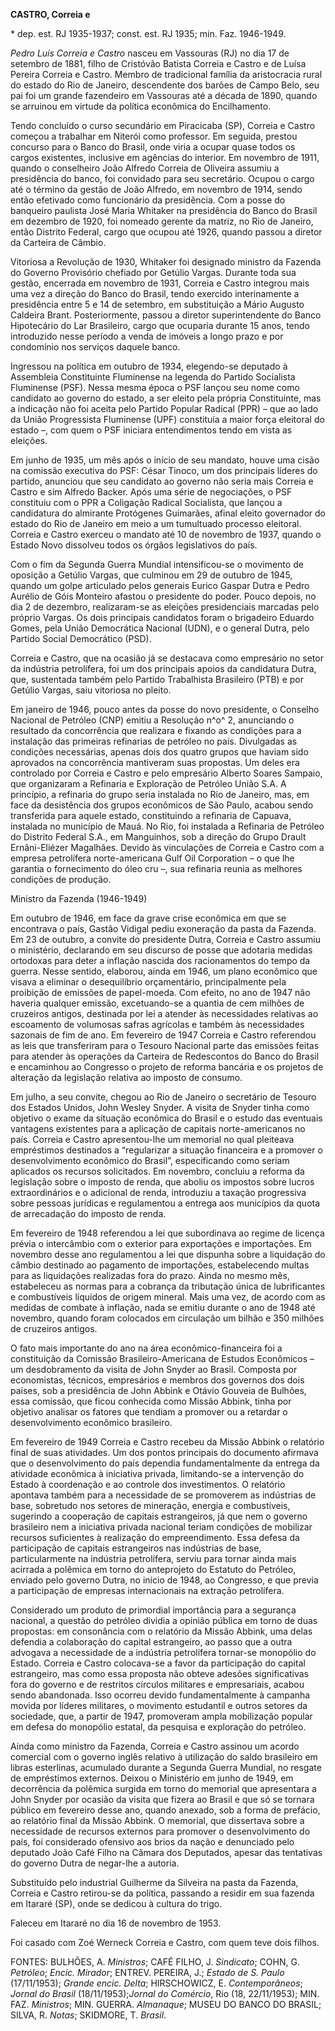 **CASTRO, Correia e**

\* dep. est. RJ 1935-1937; const. est. RJ 1935; min. Faz. 1946-1949.

*Pedro Luís Correia e Castro* nasceu em Vassouras (RJ) no dia 17 de
setembro de 1881, filho de Cristóvão Batista Correia e Castro e de Luísa
Pereira Correia e Castro. Membro de tradicional família da aristocracia
rural do estado do Rio de Janeiro, descendente dos barões de Campo Belo,
seu pai foi um grande fazendeiro em Vassouras até a década de 1890,
quando se arruinou em virtude da política econômica do Encilhamento.

Tendo concluído o curso secundário em Piracicaba (SP), Correia e Castro
começou a trabalhar em Niterói como professor. Em seguida, prestou
concurso para o Banco do Brasil, onde viria a ocupar quase todos os
cargos existentes, inclusive em agências do interior. Em novembro de
1911, quando o conselheiro João Alfredo Correia de Oliveira assumiu a
presidência do banco, foi convidado para seu secretário. Ocupou o cargo
até o término da gestão de João Alfredo, em novembro de 1914, sendo
então efetivado como funcionário da presidência. Com a posse do
banqueiro paulista José Maria Whitaker na presidência do Banco do Brasil
em dezembro de 1920, foi nomeado gerente da matriz, no Rio de Janeiro,
então Distrito Federal, cargo que ocupou até 1926, quando passou a
diretor da Carteira de Câmbio.

Vitoriosa a Revolução de 1930, Whitaker foi designado ministro da
Fazenda do Governo Provisório chefiado por Getúlio Vargas. Durante toda
sua gestão, encerrada em novembro de 1931, Correia e Castro integrou
mais uma vez a direção do Banco do Brasil, tendo exercido interinamente
a presidência entre 5 e 14 de setembro, em substituição a Mário Augusto
Caldeira Brant. Posteriormente, passou a diretor superintendente do
Banco Hipotecário do Lar Brasileiro, cargo que ocuparia durante 15 anos,
tendo introduzido nesse período a venda de imóveis a longo prazo e por
condomínio nos serviços daquele banco.

Ingressou na política em outubro de 1934, elegendo-se deputado à
Assembleia Constituinte Fluminense na legenda do Partido Socialista
Fluminense (PSF). Nessa mesma época o PSF lançou seu nome como candidato
ao governo do estado, a ser eleito pela própria Constituinte, mas a
indicação não foi aceita pelo Partido Popular Radical (PPR) – que ao
lado da União Progressista Fluminense (UPF) constituía a maior força
eleitoral do estado –, com quem o PSF iniciara entendimentos tendo em
vista as eleições.

Em junho de 1935, um mês após o início de seu mandato, houve uma cisão
na comissão executiva do PSF: César Tinoco, um dos principais líderes do
partido, anunciou que seu candidato ao governo não seria mais Correia e
Castro e sim Alfredo Backer. Após uma série de negociações, o PSF
constituiu com o PPR a Coligação Radical Socialista, que lançou a
candidatura do almirante Protógenes Guimarães, afinal eleito governador
do estado do Rio de Janeiro em meio a um tumultuado processo eleitoral.
Correia e Castro exerceu o mandato até 10 de novembro de 1937, quando o
Estado Novo dissolveu todos os órgãos legislativos do país.

Com o fim da Segunda Guerra Mundial intensificou-se o movimento de
oposição a Getúlio Vargas, que culminou em 29 de outubro de 1945, quando
um golpe articulado pelos generais Eurico Gaspar Dutra e Pedro Aurélio
de Góis Monteiro afastou o presidente do poder. Pouco depois, no dia 2
de dezembro, realizaram-se as eleições presidenciais marcadas pelo
próprio Vargas. Os dois principais candidatos foram o brigadeiro Eduardo
Gomes, pela União Democrática Nacional (UDN), e o general Dutra, pelo
Partido Social Democrático (PSD).

Correia e Castro, que na ocasião já se destacava como empresário no
setor da indústria petrolífera, foi um dos principais apoios da
candidatura Dutra, que, sustentada também pelo Partido Trabalhista
Brasileiro (PTB) e por Getúlio Vargas, saiu vitoriosa no pleito.

Em janeiro de 1946, pouco antes da posse do novo presidente, o Conselho
Nacional de Petróleo (CNP) emitiu a Resolução n^o^ 2, anunciando o
resultado da concorrência que realizara e fixando as condições para a
instalação das primeiras refinarias de petróleo no país. Divulgadas as
condições necessárias, apenas dois dos quatro grupos que haviam sido
aprovados na concorrência mantiveram suas propostas. Um deles era
controlado por Correia e Castro e pelo empresário Alberto Soares
Sampaio, que organizaram a Refinaria e Exploração de Petróleo União S.A.
A princípio, a refinaria do grupo seria instalada no Rio de Janeiro,
mas, em face da desistência dos grupos econômicos de São Paulo, acabou
sendo transferida para aquele estado, constituindo a refinaria de
Capuava, instalada no município de Mauá. No Rio, foi instalada a
Refinaria de Petróleo do Distrito Federal S.A., em Manguinhos, sob a
direção do Grupo Drault Ernâni-Eliézer Magalhães. Devido às vinculações
de Correia e Castro com a empresa petrolífera norte-americana Gulf Oil
Corporation – o que lhe garantia o fornecimento do óleo cru –, sua
refinaria reunia as melhores condições de produção.

Ministro da Fazenda (1946-1949)

Em outubro de 1946, em face da grave crise econômica em que se
encontrava o país, Gastão Vidigal pediu exoneração da pasta da Fazenda.
Em 23 de outubro, a convite do presidente Dutra, Correia e Castro
assumiu o ministério, declarando em seu discurso de posse que adotaria
medidas ortodoxas para deter a inflação nascida dos racionamentos do
tempo da guerra. Nesse sentido, elaborou, ainda em 1946, um plano
econômico que visava a eliminar o desequilíbrio orçamentário,
principalmente pela proibição de emissões de papel-moeda. Com efeito, no
ano de 1947 não haveria qualquer emissão, excetuando-se a quantia de cem
milhões de cruzeiros antigos, destinada por lei a atender às
necessidades relativas ao escoamento de volumosas safras agrícolas e
também às necessidades sazonais de fim de ano. Em fevereiro de 1947
Correia e Castro referendou as leis que transferiram para o Tesouro
Nacional parte das emissões feitas para atender às operações da Carteira
de Redescontos do Banco do Brasil e encaminhou ao Congresso o projeto de
reforma bancária e os projetos de alteração da legislação relativa ao
imposto de consumo.

Em julho, a seu convite, chegou ao Rio de Janeiro o secretário de
Tesouro dos Estados Unidos, John Wesley Snyder. A visita de Snyder tinha
como objetivo o exame da situação econômica do Brasil e o estudo das
eventuais vantagens existentes para a aplicação de capitais
norte-americanos no país. Correia e Castro apresentou-lhe um memorial no
qual pleiteava empréstimos destinados a “regularizar a situação
financeira e a promover o desenvolvimento econômico do Brasil”,
especificando como seriam aplicados os recursos solicitados. Em
novembro, concluiu a reforma da legislação sobre o imposto de renda, que
aboliu os impostos sobre lucros extraordinários e o adicional de renda,
introduziu a taxação progressiva sobre pessoas jurídicas e regulamentou
a entrega aos municípios da quota de arrecadação do imposto de renda.

Em fevereiro de 1948 referendou a lei que subordinava ao regime de
licença prévia o intercâmbio com o exterior para exportações e
importações. Em novembro desse ano regulamentou a lei que dispunha sobre
a liquidação do câmbio destinado ao pagamento de importações,
estabelecendo multas para as liquidações realizadas fora do prazo. Ainda
no mesmo mês, estabeleceu as normas para a cobrança da tributação única
de lubrificantes e combustíveis líquidos de origem mineral. Mais uma
vez, de acordo com as medidas de combate à inflação, nada se emitiu
durante o ano de 1948 até novembro, quando foram colocados em circulação
um bilhão e 350 milhões de cruzeiros antigos.

O fato mais importante do ano na área econômico-financeira foi a
constituição da Comissão Brasileiro-Americana de Estudos Econômicos – um
desdobramento da visita de John Snyder ao Brasil. Composta por
economistas, técnicos, empresários e membros dos governos dos dois
países, sob a presidência de John Abbink e Otávio Gouveia de Bulhões,
essa comissão, que ficou conhecida como Missão Abbink, tinha por
objetivo analisar os fatores que tendiam a promover ou a retardar o
desenvolvimento econômico brasileiro.

Em fevereiro de 1949 Correia e Castro recebeu da Missão Abbink o
relatório final de suas atividades. Um dos pontos principais do
documento afirmava que o desenvolvimento do país dependia
fundamentalmente da entrega da atividade econômica à iniciativa privada,
limitando-se a intervenção do Estado à coordenação e ao controle dos
investimentos. O relatório apontava também para a necessidade de se
promoverem as indústrias de base, sobretudo nos setores de mineração,
energia e combustíveis, sugerindo a cooperação de capitais estrangeiros,
já que nem o governo brasileiro nem a iniciativa privada nacional teriam
condições de mobilizar recursos suficientes à realização do
empreendimento. Essa defesa da participação de capitais estrangeiros nas
indústrias de base, particularmente na indústria petrolífera, serviu
para tornar ainda mais acirrada a polêmica em torno do anteprojeto do
Estatuto do Petróleo, enviado pelo governo Dutra, no início de 1948, ao
Congresso, e que previa a participação de empresas internacionais na
extração petrolífera.

Considerado um produto de primordial importância para a segurança
nacional, a questão do petróleo dividia a opinião pública em torno de
duas propostas: em consonância com o relatório da Missão Abbink, uma
delas defendia a colaboração do capital estrangeiro, ao passo que a
outra advogava a necessidade de a indústria petrolífera tornar-se
monopólio do Estado. Correia e Castro colocava-se a favor da
participação do capital estrangeiro, mas como essa proposta não obteve
adesões significativas fora do governo e de restritos círculos militares
e empresariais, acabou sendo abandonada. Isso ocorreu devido
fundamentalmente à campanha movida por líderes militares, o movimento
estudantil e outros setores da sociedade, que, a partir de 1947,
promoveram ampla mobilização popular em defesa do monopólio estatal, da
pesquisa e exploração do petróleo.

Ainda como ministro da Fazenda, Correia e Castro assinou um acordo
comercial com o governo inglês relativo à utilização do saldo brasileiro
em libras esterlinas, acumulado durante a Segunda Guerra Mundial, no
resgate de empréstimos externos. Deixou o Ministério em junho de 1949,
em decorrência da polêmica surgida em torno do memorial que apresentara
a John Snyder por ocasião da visita que fizera ao Brasil e que só se
tornara público em fevereiro desse ano, quando anexado, sob a forma de
prefácio, ao relatório final da Missão Abbink. O memorial, que
dissertava sobre a necessidade de recursos externos para promover o
desenvolvimento do país, foi considerado ofensivo aos brios da nação e
denunciado pelo deputado João Café Filho na Câmara dos Deputados, apesar
das tentativas do governo Dutra de negar-lhe a autoria.

Substituído pelo industrial Guilherme da Silveira na pasta da Fazenda,
Correia e Castro retirou-se da política, passando a residir em sua
fazenda em Itararé (SP), onde se dedicou à cultura do trigo.

Faleceu em Itararé no dia 16 de novembro de 1953.

Foi casado com Zoé Werneck Correia e Castro, com quem teve dois filhos.

FONTES: BULHÕES, A. *Ministros*; CAFÉ FILHO, J. *Sindicato*; COHN, G.
*Petróleo*; *Encic. Mirador*; ENTREV. PEREIRA, J.; *Estado de S. Paulo*
(17/11/1953); *Grande encic.* *Delta*; HIRSCHOWICZ, E. *Contemporâneos*;
*Jornal do Brasil* (18/11/1953);*Jornal do Comércio*, Rio (18,
22/11/1953); MIN. FAZ. *Ministros*; MIN. GUERRA. *Almanaque*; MUSEU DO
BANCO DO BRASIL; SILVA, R. *Notas*; SKIDMORE, T. *Brasil*.
